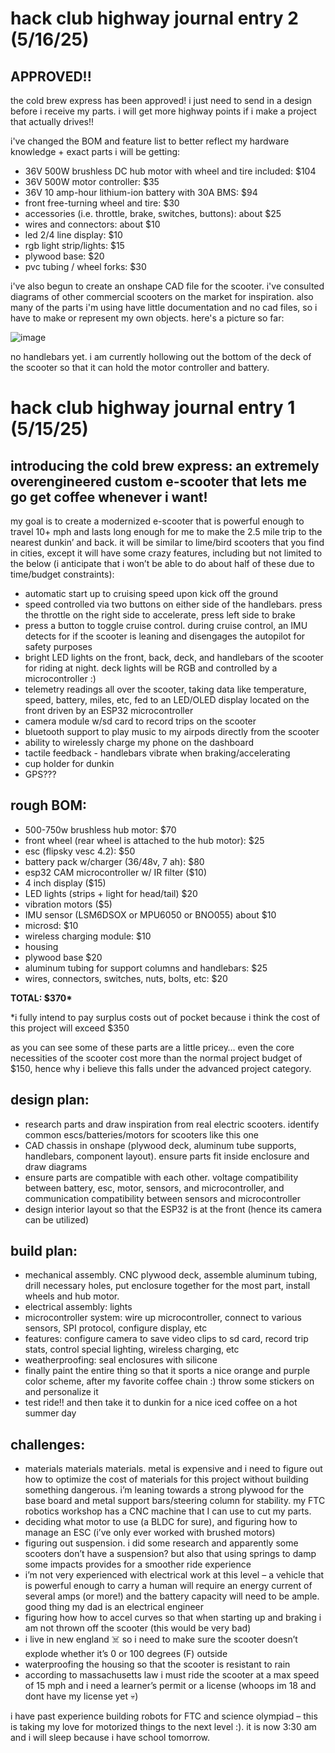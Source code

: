 # hack club highway journal entry 2 (5/16/25)
## APPROVED!!
the cold brew express has been approved! i just need to send in a design before i receive my parts. i will get more highway points if i make a project that actually drives!!

i've changed the BOM and feature list to better reflect my hardware knowledge + exact parts i will be getting:
- 36V 500W brushless DC hub motor with wheel and tire included: $104
- 36V 500W motor controller: $35
- 36V 10 amp-hour lithium-ion battery with 30A BMS: $94
- front free-turning wheel and tire: $30
- accessories (i.e. throttle, brake, switches, buttons): about $25
- wires and connectors: about $10
- led 2/4 line display: $10
- rgb light strip/lights: $15
- plywood base: $20
- pvc tubing / wheel forks: $30

i've also begun to create an onshape CAD file for the scooter. i've consulted diagrams of other commercial scooters on the market for inspiration. also many of the parts i'm using have little documentation and no cad files, so i have to make or represent my own objects. here's a picture so far:

![image](https://github.com/user-attachments/assets/b05c78d9-b11b-47cf-ad97-f4d6f91caa09)

no handlebars yet. i am currently hollowing out the bottom of the deck of the scooter so that it can hold the motor controller and battery. 

# hack club highway journal entry 1 (5/15/25)
## introducing the cold brew express: an extremely overengineered custom e-scooter that lets me go get coffee whenever i want!

my goal is to create a modernized e-scooter that is powerful enough to travel 10+ mph and lasts long enough for me to make the 2.5 mile trip to the nearest dunkin’ and back. it will be similar to lime/bird scooters that you find in cities, except it will have some crazy features, including but not limited to the below (i anticipate that i won’t be able to do about half of these due to time/budget constraints):

- automatic start up to cruising speed upon kick off the ground  
- speed controlled via two buttons on either side of the handlebars. press the throttle on the right side to accelerate, press left side to brake  
- press a button to toggle cruise control. during cruise control, an IMU detects for if the scooter is leaning and disengages the autopilot for safety purposes  
- bright LED lights on the front, back, deck, and handlebars of the scooter for riding at night. deck lights will be RGB and controlled by a microcontroller :)  
- telemetry readings all over the scooter, taking data like temperature, speed, battery, miles, etc, fed to an LED/OLED display located on the front driven by an ESP32 microcontroller  
- camera module w/sd card to record trips on the scooter  
- bluetooth support to play music to my airpods directly from the scooter  
- ability to wirelessly charge my phone on the dashboard  
- tactile feedback - handlebars vibrate when braking/accelerating  
- cup holder for dunkin  
- GPS???  

## rough BOM:

- 500-750w brushless hub motor: $70  
- front wheel (rear wheel is attached to the hub motor): $25  
- esc (flipsky vesc 4.2): $50  
- battery pack w/charger (36/48v, 7 ah): $80  
- esp32 CAM microcontroller w/ IR filter ($10)  
- 4 inch display ($15)  
- LED lights (strips + light for head/tail) $20  
- vibration motors ($5)  
- IMU sensor (LSM6DSOX or MPU6050 or BNO055) about $10  
- microsd: $10  
- wireless charging module: $10  
- housing  
- plywood base $20  
- aluminum tubing for support columns and handlebars: $25  
- wires, connectors, switches, nuts, bolts, etc: $20  

**TOTAL: $370\***

\*i fully intend to pay surplus costs out of pocket because i think the cost of this project will exceed $350

as you can see some of these parts are a little pricey… even the core necessities of the scooter cost more than the normal project budget of $150, hence why i believe this falls under the advanced project category.

## design plan:

- research parts and draw inspiration from real electric scooters. identify common escs/batteries/motors for scooters like this one  
- CAD chassis in onshape (plywood deck, aluminum tube supports, handlebars, component layout). ensure parts fit inside enclosure and draw diagrams  
- ensure parts are compatible with each other. voltage compatibility between battery, esc, motor, sensors, and microcontroller, and communication compatibility between sensors and microcontroller  
- design interior layout so that the ESP32 is at the front (hence its camera can be utilized)  

## build plan:

- mechanical assembly. CNC plywood deck, assemble aluminum tubing, drill necessary holes, put enclosure together for the most part, install wheels and hub motor.  
- electrical assembly: lights  
- microcontroller system: wire up microcontroller, connect to various sensors, SPI protocol, configure display, etc  
- features: configure camera to save video clips to sd card, record trip stats, control special lighting, wireless charging, etc  
- weatherproofing: seal enclosures with silicone  
- finally paint the entire thing so that it sports a nice orange and purple color scheme, after my favorite coffee chain :) throw some stickers on and personalize it  
- test ride!! and then take it to dunkin for a nice iced coffee on a hot summer day  

## challenges:

- materials materials materials. metal is expensive and i need to figure out how to optimize the cost of materials for this project without building something dangerous. i’m leaning towards a strong plywood for the base board and metal support bars/steering column for stability. my FTC robotics workshop has a CNC machine that I can use to cut my parts.  
- deciding what motor to use (a BLDC for sure), and figuring how to manage an ESC (i’ve only ever worked with brushed motors)  
- figuring out suspension. i did some research and apparently some scooters don’t have a suspension? but also that using springs to damp some impacts provides for a smoother ride experience  
- i’m not very experienced with electrical work at this level – a vehicle that is powerful enough to carry a human will require an energy current of several amps (or more!) and the battery capacity will need to be ample. good thing my dad is an electrical engineer  
- figuring how how to accel curves so that when starting up and braking i am not thrown off the scooter (this would be very bad)  
- i live in new england ☠️ so i need to make sure the scooter doesn’t explode whether it’s 0 or 100 degrees (F) outside  
- waterproofing the housing so that the scooter is resistant to rain  
- according to massachusetts law i must ride the scooter at a max speed of 15 mph and i need a learner’s permit or a license (whoops im 18 and dont have my license yet 💀)  

i have past experience building robots for FTC and science olympiad – this is taking my love for motorized things to the next level :). it is now 3:30 am and i will sleep because i have school tomorrow.
